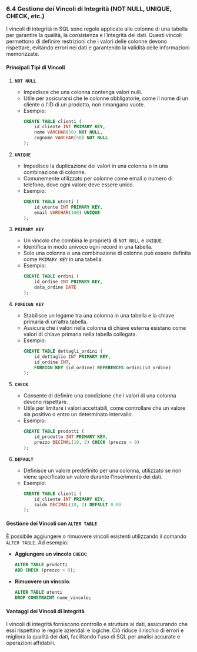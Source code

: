 ### **6.4 Gestione dei Vincoli di Integrità (NOT NULL, UNIQUE, CHECK, etc.)**

I vincoli di integrità in SQL sono regole applicate alle colonne di una tabella per garantire la qualità, la consistenza e l’integrità dei dati. Questi vincoli permettono di definire restrizioni che i valori delle colonne devono rispettare, evitando errori nei dati e garantendo la validità delle informazioni memorizzate.

#### **Principali Tipi di Vincoli**

1. **`NOT NULL`**
   - Impedisce che una colonna contenga valori nulli.
   - Utile per assicurarsi che le colonne obbligatorie, come il nome di un cliente o l’ID di un prodotto, non rimangano vuote.
   - Esempio:
     ```sql
     CREATE TABLE clienti (
         id_cliente INT PRIMARY KEY,
         nome VARCHAR(50) NOT NULL,
         cognome VARCHAR(50) NOT NULL
     );
     ```

2. **`UNIQUE`**
   - Impedisce la duplicazione dei valori in una colonna o in una combinazione di colonne.
   - Comunemente utilizzato per colonne come email o numero di telefono, dove ogni valore deve essere unico.
   - Esempio:
     ```sql
     CREATE TABLE utenti (
         id_utente INT PRIMARY KEY,
         email VARCHAR(100) UNIQUE
     );
     ```

3. **`PRIMARY KEY`**
   - Un vincolo che combina le proprietà di `NOT NULL` e `UNIQUE`.
   - Identifica in modo univoco ogni record in una tabella.
   - Solo una colonna o una combinazione di colonne può essere definita come `PRIMARY KEY` in una tabella.
   - Esempio:
     ```sql
     CREATE TABLE ordini (
         id_ordine INT PRIMARY KEY,
         data_ordine DATE
     );
     ```

4. **`FOREIGN KEY`**
   - Stabilisce un legame tra una colonna in una tabella e la chiave primaria di un’altra tabella.
   - Assicura che i valori nella colonna di chiave esterna esistano come valori di chiave primaria nella tabella collegata.
   - Esempio:
     ```sql
     CREATE TABLE dettagli_ordini (
         id_dettaglio INT PRIMARY KEY,
         id_ordine INT,
         FOREIGN KEY (id_ordine) REFERENCES ordini(id_ordine)
     );
     ```

5. **`CHECK`**
   - Consente di definire una condizione che i valori di una colonna devono rispettare.
   - Utile per limitare i valori accettabili, come controllare che un valore sia positivo o entro un determinato intervallo.
   - Esempio:
     ```sql
     CREATE TABLE prodotti (
         id_prodotto INT PRIMARY KEY,
         prezzo DECIMAL(10, 2) CHECK (prezzo > 0)
     );
     ```

6. **`DEFAULT`**
   - Definisce un valore predefinito per una colonna, utilizzato se non viene specificato un valore durante l’inserimento dei dati.
   - Esempio:
     ```sql
     CREATE TABLE clienti (
         id_cliente INT PRIMARY KEY,
         saldo DECIMAL(10, 2) DEFAULT 0.00
     );
     ```

#### **Gestione dei Vincoli con `ALTER TABLE`**

È possibile aggiungere o rimuovere vincoli esistenti utilizzando il comando `ALTER TABLE`. Ad esempio:

- **Aggiungere un vincolo `CHECK`**:
  ```sql
  ALTER TABLE prodotti
  ADD CHECK (prezzo > 0);
  ```

- **Rimuovere un vincolo**:
  ```sql
  ALTER TABLE utenti
  DROP CONSTRAINT nome_vincolo;
  ```

#### **Vantaggi dei Vincoli di Integrità**

I vincoli di integrità forniscono controllo e struttura ai dati, assicurando che essi rispettino le regole aziendali e logiche. Ciò riduce il rischio di errori e migliora la qualità dei dati, facilitando l'uso di SQL per analisi accurate e operazioni affidabili.
